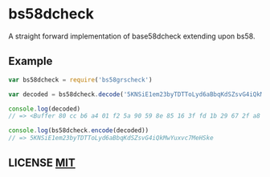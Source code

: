 # bs58dcheck

A straight forward implementation of base58dcheck extending upon bs58.


## Example

```javascript
var bs58dcheck = require('bs58grscheck')

var decoded = bs58dcheck.decode('5KNSiE1em23byTDTToLyd6aBbqKdSZsvG4iQkMwYuxvc7MeHSke')

console.log(decoded)
// => <Buffer 80 cc b6 a4 01 f2 5a 90 59 8e 85 16 3f fd 1b 29 67 2f a8 59 1b da ef 18 a3 4f f1 e8 eb 8b 75 98 de>

console.log(bs58dcheck.encode(decoded))
// => 5KNSiE1em23byTDTToLyd6aBbqKdSZsvG4iQkMwYuxvc7MeHSke
```


## LICENSE [MIT](LICENSE)
